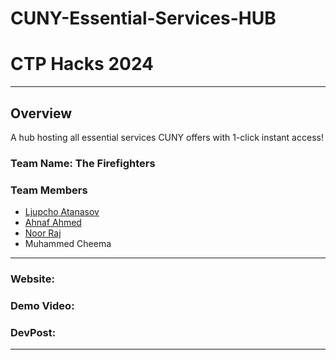 # CUNY-Essential-Services-HUB

# CTP Hacks 2024

---

## Overview

A hub hosting all essential services CUNY offers with 1-click instant access!

### Team Name: The Firefighters

### Team Members

- [Ljupcho Atanasov](https://ljupcho-atanasov.github.io/)
- [Ahnaf Ahmed](https://www.linkedin.com/in/ahnafahmed13/)
- [Noor Raj](https://linkedin.com/in/rajmnoor)
- Muhammed Cheema

---

### Website:

### Demo Video: 

### DevPost:

---